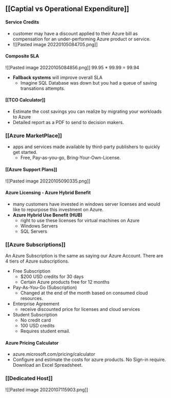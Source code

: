 ## [[Captial vs Operational Expenditure]]


#### Service Credits
- customer may have a discount applied to their Azure bill as compensation for an under-performing Azure product or service. 
- ![[Pasted image 20220105084705.png]]

#### Composite SLA
![[Pasted image 20220105084856.png]]
99.95 * 99.99 = 99.94 
- **Fallback systems** will improve overall SLA
	- Imagine SQL Database was down but you had a queue of saving transations attempts. 


#### [[TCO Calculator]]
- Estimate the cost savings you can realize by migrating your workloads to Azure
- Detailed report as a PDF to send to decision makers. 

### [[Azure MarketPlace]]
- apps and services made available by third-party publishers to quickly get started. 
	- Free, Pay-as-you-go, Bring-Your-Own-License. 

#### [[Azure Support Plans]]
![[Pasted image 20220105090335.png]]

#### Azure Licensing - Azure Hybrid Benefit
- many customers have invested in windows server licenses and would like to repurpose this investment on Azure. 
- **Azure Hybrid Use Benefit (HUB)**
	- right to use these licenses for virtual machines on Azure
	- Windows Servers
	- SQL Servers


### [[Azure Subscriptions]]
An Azure Subscription is the same as saying our Azure Account. There are 4 tiers of Azure subscriptions. 
- Free Subscription
	- $200 USD credits for 30 days
	- Certain Azure products free for 12 months
- Pay-As-You-Go (Subscription)
	- Changed at the end of the month based on consumed cloud resources.
- Enterprise Agreement
	- receive discounted price for licenses and cloud services
- Student Subscription
	- No credit card
	- 100 USD credits
	- Requires student email.


#### Azure Pricing Calculator
- azure.microsoft.com/pricing/calculator
- Configure and estimate the costs for azure products. No Sign-in require. Download an Excel Spreadsheet.


### [[Dedicated Host]]
![[Pasted image 20220107115903.png]]